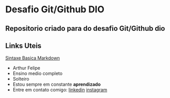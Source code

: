 
# Desafio Git/Github DIO 
## Repositorio criado para do desafio Git/Github dio


## Links Uteis
[Sintaxe Basica Markdown](https://docs.pipz.com/central-de-ajuda/learning-center/guia-basico-de-markdown#open)

* Arthur Felipe 
* Ensino medio completo
* Solteiro
* Estou sempre em constante __aprendizado__
* Entre em contato comigo: [linkedin](https://www.linkedin.com/in/arthur-felipe-20a522175/)
                           [instagram](https://www.instagram.com/oarthur_felipe_/)
